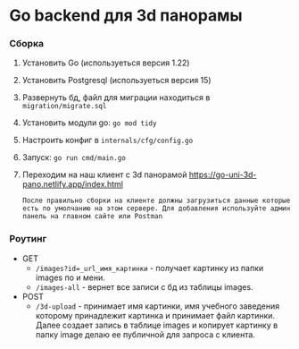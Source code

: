 # Go backend для 3d панорамы



### Сборка
 1. Установить Go (используеться версия 1.22)
 1.  Установить Postgresql (используеться версия 15)
 1.  Развернуть бд, файл для миграции находиться в ```migration/migrate.sql```
 1. Установить модули go: ```go mod tidy```
 1. Настроить конфиг в ```internals/cfg/config.go```
 1. Запуск: ```go run cmd/main.go```
 1. Переходим на наш клиент с 3d панорамой https://go-uni-3d-pano.netlify.app/index.html

        После правильно сборки на клиенте должны загрузиться данные которые есть по умолчанию на этом сервере. Для добавления используйте админ панель на главном сайте или Postman

### Роутинг

 - GET
    -  ```/images?id=_url_имя_картинки``` - получает картинку из папки images по и  мени.
    - ```/images-all``` - вернет все записи с бд из таблицы images.
 - POST
    - ```/3d-upload``` - принимает имя картинки, имя учебного заведения которому принадлежит картинка и принимает файл картинки. Далее создает запись в таблице images и копирует картинку в папку image делаю ее публичной для запроса с клиента.
 